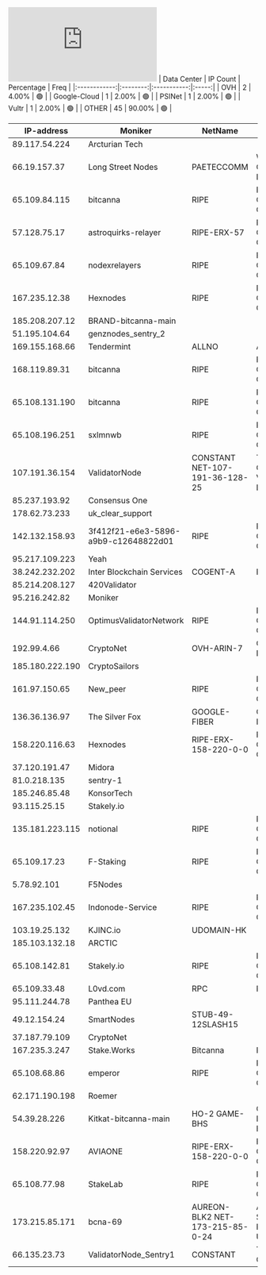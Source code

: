 ![Diagramm](https://github.com/obajay/StateSync-snapshots/blob/main/Projects/Bitcanna/1/README.md)
| Data Center | IP Count | Percentage | Freq |
|:------------:|:--------:|:-----------:|:-----:|
| OVH | 2 | 4.00% | 🟢 |
| Google-Cloud | 1 | 2.00% | 🟢 |
| PSINet | 1 | 2.00% | 🟢 |
| Vultr | 1 | 2.00% | 🟢 |
| OTHER | 45 | 90.00% | 🟢 |

<!-- START_TABLE -->
| IP-address | Moniker | NetName | Organization |
|-------------|-------------|-------------|-------------|
| 89.117.54.224 | Arcturian Tech |  |  |
| 66.19.157.37 | Long Street Nodes | PAETECCOMM | Windstream Communications LLC |
| 65.109.84.115 | bitcanna | RIPE | RIPE Network Coordination Centre |
| 57.128.75.17 | astroquirks-relayer | RIPE-ERX-57 | RIPE Network Coordination Centre |
| 65.109.67.84 | nodexrelayers | RIPE | RIPE Network Coordination Centre |
| 167.235.12.38 | Hexnodes | RIPE | RIPE Network Coordination Centre |
| 185.208.207.12 | BRAND-bitcanna-main |  |  |
| 51.195.104.64 | genznodes_sentry_2 |  |  |
| 169.155.168.66 | Tendermint | ALLNO | Allnodes Inc |
| 168.119.89.31 | bitcanna | RIPE | RIPE Network Coordination Centre |
| 65.108.131.190 | bitcanna | RIPE | RIPE Network Coordination Centre |
| 65.108.196.251 | sxlmnwb | RIPE | RIPE Network Coordination Centre |
| 107.191.36.154 | ValidatorNode | CONSTANT NET-107-191-36-128-25 | The Constant Company, LLC Vultr Holdings, LLC |
| 85.237.193.92 | Consensus One |  |  |
| 178.62.73.233 | uk_clear_support |  |  |
| 142.132.158.93 | 3f412f21-e6e3-5896-a9b9-c12648822d01 | RIPE | RIPE Network Coordination Centre |
| 95.217.109.223 | Yeah |  |  |
| 38.242.232.202 | Inter Blockchain Services | COGENT-A | PSINet, Inc. |
| 85.214.208.127 | 420Validator |  |  |
| 95.216.242.82 | Moniker |  |  |
| 144.91.114.250 | OptimusValidatorNetwork | RIPE | RIPE Network Coordination Centre |
| 192.99.4.66 | CryptoNet | OVH-ARIN-7 | OVH Hosting, Inc. |
| 185.180.222.190 | CryptoSailors |  |  |
| 161.97.150.65 | New_peer | RIPE | RIPE Network Coordination Centre |
| 136.36.136.97 | The Silver Fox | GOOGLE-FIBER | Google Fiber Inc. |
| 158.220.116.63 | Hexnodes | RIPE-ERX-158-220-0-0 | RIPE Network Coordination Centre |
| 37.120.191.47 | Midora |  |  |
| 81.0.218.135 | sentry-1 |  |  |
| 185.246.85.48 | KonsorTech |  |  |
| 93.115.25.15 | Stakely.io |  |  |
| 135.181.223.115 | notional | RIPE | RIPE Network Coordination Centre |
| 65.109.17.23 | F-Staking | RIPE | RIPE Network Coordination Centre |
| 5.78.92.101 | F5Nodes |  |  |
| 167.235.102.45 | Indonode-Service | RIPE | RIPE Network Coordination Centre |
| 103.19.25.132 | KJINC.io | UDOMAIN-HK |  |
| 185.103.132.18 | ARCTIC |  |  |
| 65.108.142.81 | Stakely.io | RIPE | RIPE Network Coordination Centre |
| 65.109.33.48 | L0vd.com | RPC | RIPE | RIPE Network Coordination Centre |
| 95.111.244.78 | Panthea EU |  |  |
| 49.12.154.24 | SmartNodes | STUB-49-12SLASH15 |  |
| 37.187.79.109 | CryptoNet |  |  |
| 167.235.3.247 | Stake.Works | Bitcanna | RIPE | RIPE Network Coordination Centre |
| 65.108.68.86 | emperor | RIPE | RIPE Network Coordination Centre |
| 62.171.190.198 | Roemer |  |  |
| 54.39.28.226 | Kitkat-bitcanna-main | HO-2 GAME-BHS | OVH Hosting, Inc. OVH Hosting, Inc. |
| 158.220.92.97 | AVIAONE | RIPE-ERX-158-220-0-0 | RIPE Network Coordination Centre |
| 65.108.77.98 | StakeLab | RIPE | RIPE Network Coordination Centre |
| 173.215.85.171 | bcna-69 | AUREON-BLK2 NET-173-215-85-0-24 | Aureon Network Services MI FIBER URBANDALE |
| 66.135.23.73 | ValidatorNode_Sentry1 | CONSTANT | The Constant Company, LLC |

<!-- END_TABLE -->